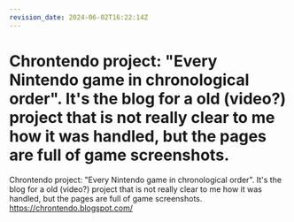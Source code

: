 ```yaml
---
revision_date: 2024-06-02T16:22:14Z
---
```

# Chrontendo project: "Every Nintendo game in chronological order". It's the blog for a old (video?) project that is not really clear to me how it was handled, but the pages are full of game screenshots.
Chrontendo project: "Every Nintendo game in chronological order". It's the blog for a old (video?) project that is not really clear to me how it was handled, but the pages are full of game screenshots.
https://chrontendo.blogspot.com/